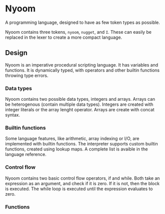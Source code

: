 # Nyoom
A programming language, designed to have as few token types as possible.

Nyoom contains three tokens, `nyoom`, `nugget`, and `I`. These can easily be replaced in the lexer to create a more compact language.

## Design
Nyoom is an imperative procedural scripting language. It has variables and functions. It is dynamically typed, with operators and other builtin functions throwing type errors.
### Data types
Nyoom contains two possible data types, integers and arrays. Arrays can be heterogenous (contain multiple data types).
Integers are created with integer literals or the array lenght operator.
Arrays are create with concat syntax.
### Builtin functions
Some language features, like arithmetic, array indexing or I/O, are implemented with builtin functions.
The interpreter supports custom builtin functions, created using lookup maps.
A complete list is avaible in the language reference.
### Control flow
Nyoom contains two basic control flow operators, if and while.
Both take an expression as an argument, and check if it is zero.
If it is not, then the block is executed. The while loop is executed until the expression evaluates to zero.
### Functions
